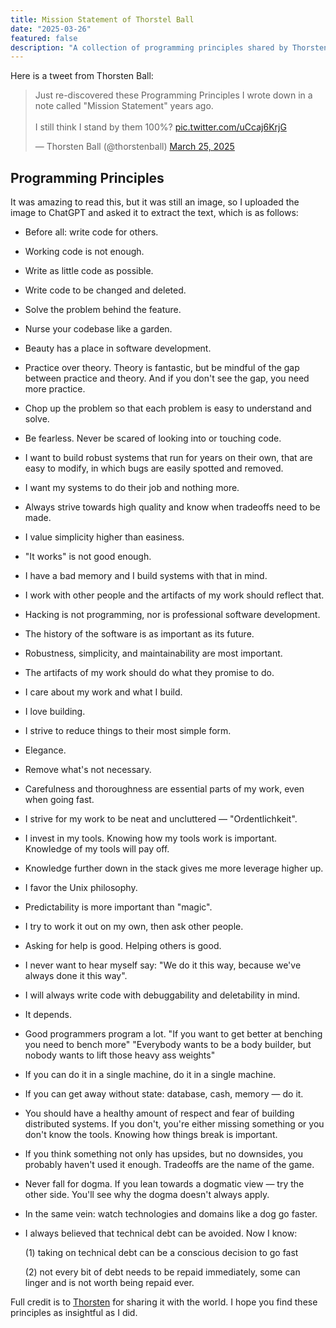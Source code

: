 ```yaml
---
title: Mission Statement of Thorstel Ball
date: "2025-03-26"
featured: false
description: "A collection of programming principles shared by Thorsten Ball in his 'Mission Statement' tweet. These thoughtful guidelines cover code quality, problem-solving approaches, professional ethics, and practical wisdom for software development."
---
```


Here is a tweet from Thorsten Ball:

<blockquote class="twitter-tweet"><p lang="en" dir="ltr">Just re-discovered these Programming Principles I wrote down in a note called &quot;Mission Statement&quot; years ago.<br><br>I still think I stand by them 100%? <a href="https://t.co/uCcaj6KrjG">pic.twitter.com/uCcaj6KrjG</a></p>&mdash; Thorsten Ball (@thorstenball) <a href="https://twitter.com/thorstenball/status/1904602053634383901?ref_src=twsrc%5Etfw">March 25, 2025</a></blockquote> <script async src="https://platform.twitter.com/widgets.js" charset="utf-8"></script>


## Programming Principles


It was amazing to read this, but it was still an image, so I uploaded the image to ChatGPT and asked it to extract the text, which is as follows:

- Before all: write code for others.

- Working code is not enough.

- Write as little code as possible.

- Write code to be changed and deleted.

- Solve the problem behind the feature.

- Nurse your codebase like a garden.

- Beauty has a place in software development.

- Practice over theory. Theory is fantastic, but be mindful of the gap between practice and theory. And if you don't see the gap, you need more practice.

- Chop up the problem so that each problem is easy to understand and solve.

- Be fearless. Never be scared of looking into or touching code.

- I want to build robust systems that run for years on their own, that are easy to modify, in which bugs are easily spotted and removed.

- I want my systems to do their job and nothing more.

- Always strive towards high quality and know when tradeoffs need to be made.

- I value simplicity higher than easiness.

- "It works" is not good enough.

- I have a bad memory and I build systems with that in mind.

- I work with other people and the artifacts of my work should reflect that.

- Hacking is not programming, nor is professional software development.

- The history of the software is as important as its future.

- Robustness, simplicity, and maintainability are most important.

- The artifacts of my work should do what they promise to do.

- I care about my work and what I build.

- I love building.

- I strive to reduce things to their most simple form.

- Elegance.

- Remove what's not necessary.

- Carefulness and thoroughness are essential parts of my work, even when going fast.

- I strive for my work to be neat and uncluttered — "Ordentlichkeit".

- I invest in my tools. Knowing how my tools work is important. Knowledge of my tools will pay off.

- Knowledge further down in the stack gives me more leverage higher up.

- I favor the Unix philosophy.

- Predictability is more important than "magic".

- I try to work it out on my own, then ask other people.

- Asking for help is good. Helping others is good.

- I never want to hear myself say: "We do it this way, because we've always done it this way".

- I will always write code with debuggability and deletability in mind.

- It depends.

- Good programmers program a lot. "If you want to get better at benching you need to bench more" "Everybody wants to be a body builder, but nobody wants to lift those heavy ass weights"

- If you can do it in a single machine, do it in a single machine.

- If you can get away without state: database, cash, memory — do it.

- You should have a healthy amount of respect and fear of building distributed systems. If you don't, you're either missing something or you don't know the tools. Knowing how things break is important.

- If you think something not only has upsides, but no downsides, you probably haven't used it enough. Tradeoffs are the name of the game.

- Never fall for dogma. If you lean towards a dogmatic view — try the other side. You'll see why the dogma doesn't always apply.

- In the same vein: watch technologies and domains like a dog go faster.

- I always believed that technical debt can be avoided. Now I know:

    (1) taking on technical debt can be a conscious decision to go fast

    (2) not every bit of debt needs to be repaid immediately, some can linger and is not worth being repaid ever.


Full credit is to [Thorsten](https://x.com/thorstenball) for sharing it with the world. I hope you find these principles as insightful as I did.




